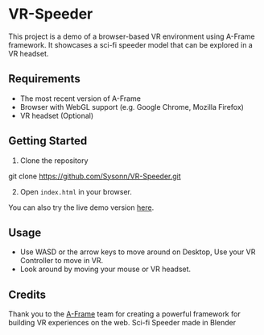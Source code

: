 # VR-Speeder
This project is a demo of a browser-based VR environment using A-Frame framework. It showcases a sci-fi speeder model that can be explored in a VR headset. 

## Requirements
* The most recent version of A-Frame
* Browser with WebGL support (e.g. Google Chrome, Mozilla Firefox)
* VR headset (Optional)

## Getting Started

1. Clone the repository

git clone https://github.com/Sysonn/VR-Speeder.git


2. Open `index.html` in your browser.

You can also try the live demo version [here](http://www.derek-sisson.com/vr/).

## Usage
* Use WASD or the arrow keys to move around on Desktop, Use your VR Controller to move in VR. 
* Look around by moving your mouse or VR headset. 



## Credits

Thank you to the [A-Frame](https://aframe.io/) team for creating a powerful framework for building VR experiences on the web.
Sci-fi Speeder made in Blender 

